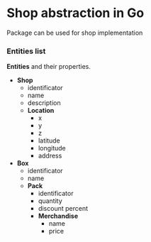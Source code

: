 # Shop abstraction in Go

Package can be used for shop implementation

### Entities list

__Entities__ and their properties.

* __Shop__
	- identificator
	- name
	- description
	* __Location__
		- x
		- y
		- z
		- latitude
		- longitude
		- address
* __Box__
	- identificator
	- name
	* __Pack__
		- identificator
		- quantity
		- discount percent
		* __Merchandise__
			- name
			- price

